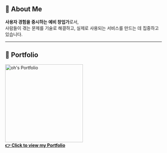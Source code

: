## 👋 About Me
**사용자 경험을 중시하는 예비 창업가**로서,  
사람들이 겪는 문제를 기술로 해결하고, 실제로 사용되는 서비스를 만드는 데 집중하고 있습니다.

---

<h2>📁 Portfolio</h2>

<p>
  <a href="https://oh79-portfolio.vercel.app/" target="_blank">
    <img src="https://github.com/user-attachments/assets/fb8f051e-c59a-4ae1-87c7-b951196bed1b" alt="oh's Portfolio" width="250"/><br/>
    <strong>👉 Click to view my Portfolio</strong>
  </a>
</p>
